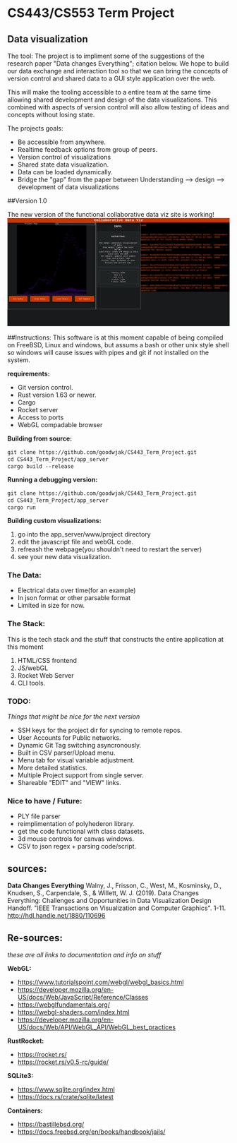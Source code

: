 # CS443/CS553 Term Project
## Data visualization

The tool:
The project is to impliment some of the suggestions of the research paper "Data changes Everything"; citation below. 
We hope to build our data exchange and interaction tool so that we can bring the concepts of version control and shared data to a GUI style application over the web.

This will make the tooling accessible to a entire team at the same time allowing shared development and design of the data visualizations. This combined with aspects of version control will also allow testing of ideas and concepts without losing state.

The projects goals:
* Be accessible from anywhere.
* Realtime feedback options from group of peers.
* Version control of visualizations
* Shared state data visualization.
* Data can be loaded dynamically.
* Bridge the "gap" from the paper between Understanding --> design --> development of data visualizations


##Version 1.0

The new version of the functional collaborative data viz site is working!
![Example data](./page.png "Natural Gas data")

##Instructions:
This software is at this moment capable of being compiled on FreeBSD, Linux 
and windows, but assums a bash or other unix style shell so windows will
cause issues with pipes and git if not installed on the system.

**requirements:**
- Git version control.
- Rust version 1.63 or newer.
- Cargo
- Rocket server
- Access to ports
- WebGL compadable browser

**Building from source:**

```
git clone https://github.com/goodwjak/CS443_Term_Project.git
cd CS443_Term_Project/app_server
cargo build --release
```
**Running a debugging version:**

```
git clone https://github.com/goodwjak/CS443_Term_Project.git
cd CS443_Term_Project/app_server
cargo run
```

**Building custom visualizations:**

1. go into the app_server/www/project directory
2. edit the javascript file and webGL code.
3. refreash the webpage(you shouldn't need to restart the server)
4. see your new data visualization.





### The Data:
- Electrical data over time(for an example)
- In json format or other parsable format
- Limited in size for now.

### The Stack:
This is the tech stack and the stuff that constructs the entire application at this moment

1. HTML/CSS frontend
2. JS/webGL
3. Rocket Web Server 
4. CLI tools.

### TODO:
*Things that might be nice for the next version*
- SSH keys for the project dir for syncing to remote repos.
- User Accounts for Public networks.
- Dynamic Git Tag switching asyncronously.
- Built in CSV parser/Upload menu.
- Menu tab for visual variable adjustment.
- More detailed statistics.
- Multiple Project support from single server.
- Shareable "EDIT" and "VIEW" links.

### Nice to have / Future:
- PLY file parser
- reimplimentation of polyhederon library.
- get the code functional with class datasets.
- 3d mouse controls for canvas windows.
- CSV to json regex + parsing code/script.

## sources:

**Data Changes Everything**
Walny, J., Frisson, C., West, M., Kosminsky, D., Knudsen, S., Carpendale, S., & Willett, W. J.
(2019). Data Changes Everything: Challenges and Opportunities in Data Visualization Design
Handoff. "IEEE Transactions on Visualization and Computer Graphics". 1-11.
http://hdl.handle.net/1880/110696

## Re-sources:
*these are all links to documentation and info on stuff*


**WebGL:**
* https://www.tutorialspoint.com/webgl/webgl_basics.html
* https://developer.mozilla.org/en-US/docs/Web/JavaScript/Reference/Classes
* https://webglfundamentals.org/
* https://webgl-shaders.com/index.html
* https://developer.mozilla.org/en-US/docs/Web/API/WebGL_API/WebGL_best_practices

**RustRocket:**
* https://rocket.rs/
* https://rocket.rs/v0.5-rc/guide/

**SQLite3:**
* https://www.sqlite.org/index.html
* https://docs.rs/crate/sqlite/latest

**Containers:**
* https://bastillebsd.org/
* https://docs.freebsd.org/en/books/handbook/jails/




